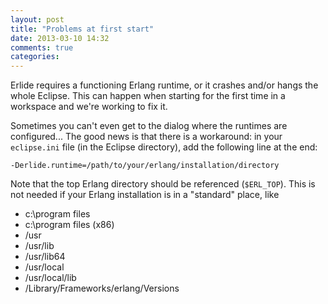 ```yaml
---
layout: post
title: "Problems at first start"
date: 2013-03-10 14:32
comments: true
categories: 
---
```


Erlide requires a functioning Erlang runtime, or it crashes and/or hangs the whole Eclipse. 
This can happen when starting for the first time in a workspace and we're working to fix it. 

Sometimes you can't even get to the dialog where the runtimes are configured... The good news is 
that there is a workaround: in your `eclipse.ini` file (in the Eclipse directory), add the following 
line at the end:

    -Derlide.runtime=/path/to/your/erlang/installation/directory

<!--more-->

Note that the top Erlang directory should be referenced (`$ERL_TOP`). This is not needed if your Erlang installation is in a "standard" place, like

*  c:\program files
*  c:\program files (x86)
*  /usr
*  /usr/lib
*  /usr/lib64
*  /usr/local
*  /usr/local/lib
*  /Library/Frameworks/erlang/Versions

